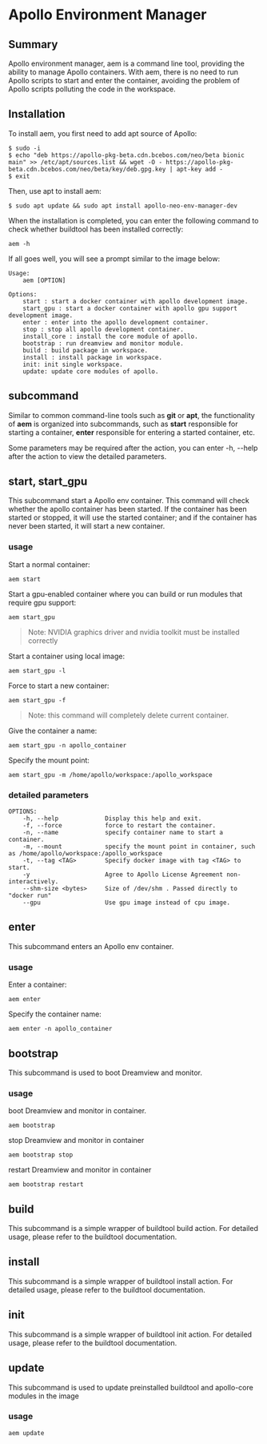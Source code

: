 # Apollo Environment Manager

## Summary

Apollo environment manager, aem is a command line tool, providing the ability to manage Apollo containers. With aem, there is no need to run Apollo scripts to start and enter the container, avoiding the problem of Apollo scripts polluting the code in the workspace.

## Installation

To install aem, you first need to add apt source of Apollo:

```shell
$ sudo -i
$ echo "deb https://apollo-pkg-beta.cdn.bcebos.com/neo/beta bionic main" >> /etc/apt/sources.list && wget -O - https://apollo-pkg-beta.cdn.bcebos.com/neo/beta/key/deb.gpg.key | apt-key add -
$ exit
```

Then, use apt to install aem:

```shell
$ sudo apt update && sudo apt install apollo-neo-env-manager-dev
```

When the installation is completed, you can enter the following command to check whether buildtool has been installed correctly:

```shell
aem -h
```

If all goes well, you will see a prompt similar to the image below:

```shell
Usage:
    aem [OPTION]

Options:
    start : start a docker container with apollo development image.
    start_gpu : start a docker container with apollo gpu support development image.
    enter : enter into the apollo development container.
    stop : stop all apollo development container.
    install_core : install the core module of apollo.
    bootstrap : run dreamview and monitor module.
    build : build package in workspace.
    install : install package in workspace.
    init: init single workspace.
    update: update core modules of apollo.
```

## subcommand

Similar to common command-line tools such as **git** or **apt**, the functionality of **aem** is organized into subcommands, such as **start** responsible for starting a container, **enter** responsible for entering a started container, etc.

Some parameters may be required after the action, you can enter -h, --help after the action to view the detailed parameters.

## start, start_gpu

This subcommand start a Apollo env container. This command will check whether the apollo container has been started. If the container has been started or stopped, it will use the started container; and if the container has never been started, it will start a new container.

### usage

Start a normal container:

```shell
aem start
```

Start a gpu-enabled container where you can build or run modules that require gpu support:

```shell
aem start_gpu
```

> Note: NVIDIA graphics driver and nvidia toolkit must be installed correctly

Start a container using local image:

```shell
aem start_gpu -l
```

Force to start a new container:

```shell
aem start_gpu -f
```

> Note: this command will completely delete current container.

Give the container a name:

```shell
aem start_gpu -n apollo_container
```

Specify the mount point:

```shell
aem start_gpu -m /home/apollo/workspace:/apollo_workspace
```

### detailed parameters

```shell
OPTIONS:
    -h, --help             Display this help and exit.
    -f, --force            force to restart the container.
    -n, --name             specify container name to start a container.
    -m, --mount            specify the mount point in container, such as /home/apollo/workspace:/apollo_workspace
    -t, --tag <TAG>        Specify docker image with tag <TAG> to start.
    -y                     Agree to Apollo License Agreement non-interactively.
    --shm-size <bytes>     Size of /dev/shm . Passed directly to "docker run"
    --gpu                  Use gpu image instead of cpu image.
```

## enter

This subcommand enters an Apollo env container.

### usage

Enter a container:

```shell
aem enter
```

Specify the container name:

```shell
aem enter -n apollo_container
```

## bootstrap

This subcommand is used to boot Dreamview and monitor.

### usage

boot Dreamview and monitor in container.

```shell
aem bootstrap
```

stop Dreamview and monitor in container

```shell
aem bootstrap stop
```

restart Dreamview and monitor in container

```shell
aem bootstrap restart
```

## build

This subcommand is a simple wrapper of buildtool build action. For detailed usage, please refer to the buildtool documentation.

## install
This subcommand is a simple wrapper of buildtool install action. For detailed usage, please refer to the buildtool documentation.

## init
This subcommand is a simple wrapper of buildtool init action. For detailed usage, please refer to the buildtool documentation.

## update

This subcommand is used to update preinstalled buildtool and apollo-core modules in the image

### usage

```shell
aem update
```

